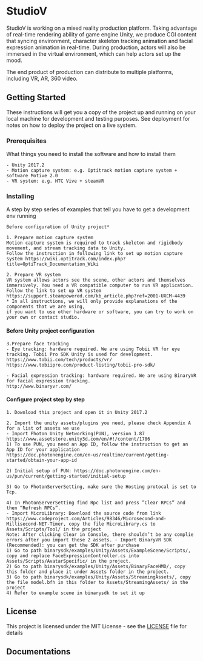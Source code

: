 # StudioV

StudioV is working on a mixed reality production platform. Taking advantage of real-time rendering ability of game engine Unity, we produce CGI content that syncing environment, character skeleton tracking animation and facial expression animation in real-time. During production, actors will also be immersed in the virtual environment, which can help actors set up the mood.

The end product of production can distribute to multiple platforms, including VR, AR, 360 video.

## Getting Started

These instructions will get you a copy of the project up and running on your local machine for development and testing purposes. See deployment for notes on how to deploy the project on a live system.

### Prerequisites

What things you need to install the software and how to install them

```
- Unity 2017.2
- Motion capture system: e.g. Optitrack motion capture system + software Motive 2.0
- VR system: e.g. HTC Vive + steamVR
```

### Installing

A step by step series of examples that tell you have to get a development env running

```
Before configuration of Unity project*

1. Prepare motion capture system
Motion capture system is required to track skeleton and rigidbody movement, and stream tracking data to Unity. 
Follow the instruction in following link to set up motion capture system https://wiki.optitrack.com/index.php?title=OptiTrack_Documentation_Wiki

2. Prepare VR system
VR system allows actors see the scene, other actors and themselves immersively. You need a VR compatible computer to run VR application. 
Follow the link to set up VR system https://support.steampowered.com/kb_article.php?ref=2001-UXCM-4439
* In all instructions, we will only provide explanations of the components that we are using, 
if you want to use other hardware or software, you can try to work on your own or contact studio.
```


#### Before Unity project configuration
```
3.Prepare face tracking
- Eye tracking: hardware required. We are using Tobii VR for eye tracking. Tobii Pro SDK Unity is used for development.
https://www.tobii.com/tech/products/vr/
https://www.tobiipro.com/product-listing/tobii-pro-sdk/

- Facial expression tracking: hardware required. We are using BinaryVR for facial expression tracking.
http://www.binaryvr.com/
```

#### Configure project step by step
```
1. Download this project and open it in Unity 2017.2

2. Import the unity assets/plugins you need, please check Appendix A for a list of assets we use
- Import Photon Unity Networking(PUN), version 1.87 https://www.assetstore.unity3d.com/en/#!/content/1786
1) To use PUN, you need an App ID, follow the instruction to get an App ID for your application
https://doc.photonengine.com/en-us/realtime/current/getting-started/obtain-your-app-id

2) Initial setup of PUN: https://doc.photonengine.com/en-us/pun/current/getting-started/initial-setup

3) Go to PhotonServerSetting, make sure the Hosting protocal is set to Tcp.

4) In PhotonServerSetting find Rpc list and press ”Clear RPCs” and then ”Refresh RPCs”.
- Import MicroLibrary: Download the source code from link https://www.codeproject.com/Articles/98346/Microsecond-and-
Millisecond-NET-Timer, copy the file MicroLibrary.cs to Assets/Scripts/Tool/ in the project
Note: After clicking Clear in Console, there shouldn’t be any complie errors after you import these 2 assets. - Import BinaryVR SDK (Recommended): you can get the SDK after purchase
1) Go to path binarysdk/examples/Unity/Assets/ExampleScene/Scripts/, copy and replace FaceExpressionController.cs into Assets/Scripts/AvatarSpecific/ in the project.
2) Go to path binarysdk/examples/Unity/Assets/BinaryFaceHMD/, copy this folder and place it under Assets folder in the project.
3) Go to path binarysdk/examples/Unity/Assets/StreamingAssets/, copy the file model.bfh in this folder to Assets/StreamingAssets/ in the project
4) Refer to example scene in binarysdk to set it up
```

## License

This project is licensed under the MIT License - see the [LICENSE](LICENSE) file for details

## Documentations

